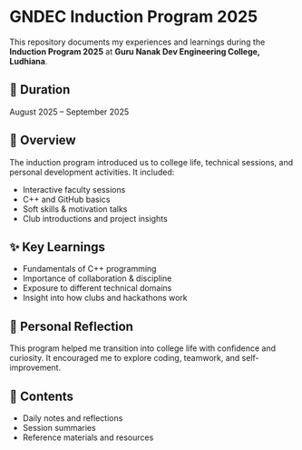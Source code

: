 # GNDEC Induction Program 2025

This repository documents my experiences and learnings during the **Induction Program 2025** at **Guru Nanak Dev Engineering College, Ludhiana**.

## 📅 Duration
August 2025 – September 2025

## 🧭 Overview
The induction program introduced us to college life, technical sessions, and personal development activities. It included:
- Interactive faculty sessions
- C++ and GitHub basics
- Soft skills & motivation talks
- Club introductions and project insights

## ✨ Key Learnings
- Fundamentals of C++ programming
- Importance of collaboration & discipline
- Exposure to different technical domains
- Insight into how clubs and hackathons work

## 📝 Personal Reflection
This program helped me transition into college life with confidence and curiosity. It encouraged me to explore coding, teamwork, and self-improvement.

## 📂 Contents
- Daily notes and reflections
- Session summaries
- Reference materials and resources
